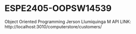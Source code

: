 # ESPE2405-OOPSW14539 
Object Oriented Programming Jerson Llumiquinga M 
API
LINK: http://localhost:3010/computerstore/customers/
